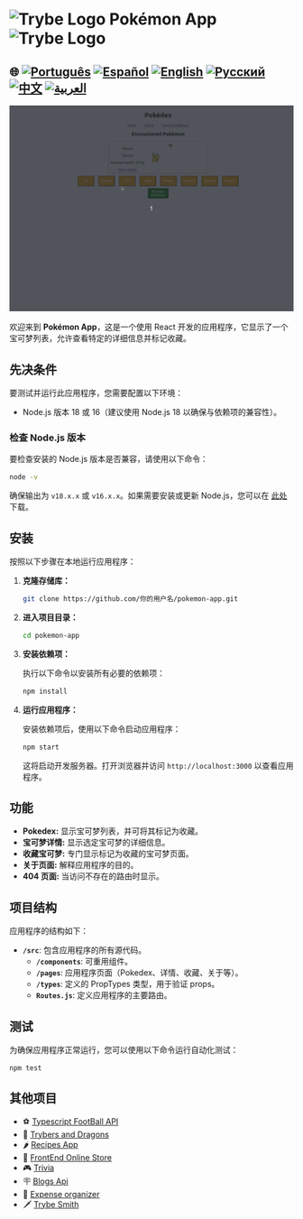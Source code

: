 # <img src="https://agenciars.com.br/wp-content/uploads/2022/06/Trybe.png" alt="Trybe Logo" width="52" height="30" /> Pokémon App <img src="https://agenciars.com.br/wp-content/uploads/2022/06/Trybe.png" alt="Trybe Logo" width="52" height="30" />


## 🌐 [![Português](https://img.shields.io/badge/Português-green)](https://github.com/SamuelRocha91/pokedex/blob/main/README.md) [![Español](https://img.shields.io/badge/Español-yellow)](https://github.com/SamuelRocha91/pokedex/blob/main/README_es.md) [![English](https://img.shields.io/badge/English-blue)](https://github.com/SamuelRocha91/pokedex/blob/main/README_en.md) [![Русский](https://img.shields.io/badge/Русский-lightgrey)](https://github.com/SamuelRocha91/pokedex/blob/main/README_ru.md) [![中文](https://img.shields.io/badge/中文-red)](https://github.com/SamuelRocha91/pokedex/blob/main/README_ch.md) [![العربية](https://img.shields.io/badge/العربية-orange)](https://github.com/SamuelRocha91/pokedex/blob/main/README_ar.md)

![应用程序预览](./public/podexFinal.gif)

欢迎来到 **Pokémon App**，这是一个使用 React 开发的应用程序，它显示了一个宝可梦列表，允许查看特定的详细信息并标记收藏。

## 先决条件

要测试并运行此应用程序，您需要配置以下环境：

- Node.js 版本 18 或 16（建议使用 Node.js 18 以确保与依赖项的兼容性）。

### 检查 Node.js 版本

要检查安装的 Node.js 版本是否兼容，请使用以下命令：

```bash
node -v
```

确保输出为 `v18.x.x` 或 `v16.x.x`。如果需要安装或更新 Node.js，您可以在 [此处](https://nodejs.org/) 下载。

## 安装

按照以下步骤在本地运行应用程序：

1. **克隆存储库：**

   ```bash
   git clone https://github.com/你的用户名/pokemon-app.git
   ```

2. **进入项目目录：**

   ```bash
   cd pokemon-app
   ```

3. **安装依赖项：**

   执行以下命令以安装所有必要的依赖项：

   ```bash
   npm install
   ```

4. **运行应用程序：**

   安装依赖项后，使用以下命令启动应用程序：

   ```bash
   npm start
   ```

   这将启动开发服务器。打开浏览器并访问 `http://localhost:3000` 以查看应用程序。

## 功能

- **Pokedex:** 显示宝可梦列表，并可将其标记为收藏。
- **宝可梦详情:** 显示选定宝可梦的详细信息。
- **收藏宝可梦:** 专门显示标记为收藏的宝可梦页面。
- **关于页面:** 解释应用程序的目的。
- **404 页面:** 当访问不存在的路由时显示。

## 项目结构

应用程序的结构如下：

- **`/src`**: 包含应用程序的所有源代码。
  - **`/components`**: 可重用组件。
  - **`/pages`**: 应用程序页面（Pokedex、详情、收藏、关于等）。
  - **`/types`**: 定义的 PropTypes 类型，用于验证 props。
  - **`Routes.js`**: 定义应用程序的主要路由。

## 测试

为确保应用程序正常运行，您可以使用以下命令运行自动化测试：

```bash
npm test
```

## 其他项目

- ⚽ [Typescript FootBall API](https://github.com/SamuelRocha91/trybeFutebolClube/blob/main/README_ch.md)
- 🐉 [Trybers and Dragons](https://github.com/SamuelRocha91/trybeAndDragons/blob/main/README_ch.md)
- 🌶️ [Recipes App](https://github.com/SamuelRocha91/ProjectRecipesApp/blob/main/README_ch.md)
- 🏪 [FrontEnd Online Store](https://github.com/SamuelRocha91/project-frontend-online-store/blob/main/README_ch.md)
- 🎮 [Trivia](https://github.com/SamuelRocha91/trivia_game/blob/main/README_ch.md)
- 🪧 [Blogs Api](https://github.com/SamuelRocha91/BlogsApi/blob/main/README_ch.md)
- 👛 [Expense organizer](https://github.com/SamuelRocha91/project-trybewallet/blob/main/README_ch.md)
- 🗡️ [Trybe Smith](https://github.com/SamuelRocha91/TrybeSmith/blob/main/README_ch.md)
